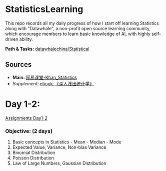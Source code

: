 # StatisticsLearning
This repo records all my daily progress of how I start off learning Statistics along with "Datawhale", a non-profit open source learning community, which encourage members to learn basic knowledge of AI, with highly self-driven ability.

**Path & Tasks:**  [datawhalechina/Statistical](https://github.com/datawhalechina/Statistical)

## Sources
- **Main:** [网易课堂-Khan_Statistics](http://open.163.com/special/Khan/khstatistics.html)
- *Supplement:* [ebook-《深入浅出统计学》](https://pan.baidu.com/s/1dCV6rrOWZU-deKxAoectGA)

# Day 1-2:
[Assignments Day1-2](https://pyabecedarian.github.io/StatisticsLearning/Day1-2.html)  

### Objective: (2 days)
  1. Basic concepts in Statistics
    - Mean
    - Median
    - Mode
  2. Expected Value, Variance, Non-bias Variance
  3. Binomial Distribution
  4. Poisson Distribution
  5. Law of Large Numbers, Gaussian Distribution
